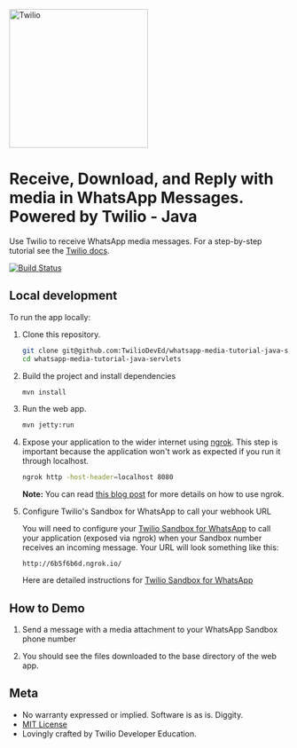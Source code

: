 <a href="https://www.twilio.com">
  <img src="https://static0.twilio.com/marketing/bundles/marketing/img/logos/wordmark-red.svg" alt="Twilio" width="250" />
</a>

# Receive, Download, and Reply with media in WhatsApp Messages. Powered by Twilio - Java
Use Twilio to receive WhatsApp media messages. For a step-by-step tutorial see
the [Twilio docs](https://www.twilio.com/docs/sms/whatsapp/tutorial/send-and-receive-media-messages-whatsapp-java-servlets).


[![Build Status](https://travis-ci.org/TwilioDevEd/whatsapp-media-tutorial-java-servlets.svg?branch=master)](https://travis-ci.org/TwilioDevEd/whatsapp-media-tutorial-java-servlets)

## Local development

To run the app locally:

1. Clone this repository.

   ```bash
   git clone git@github.com:TwilioDevEd/whatsapp-media-tutorial-java-servlets.git
   cd whatsapp-media-tutorial-java-servlets
   ```

1. Build the project and install dependencies
   ```bash
   mvn install
   ```

1. Run the web app.

   ```bash
   mvn jetty:run
   ```

1. Expose your application to the wider internet using
   [ngrok](http://ngrok.com/). This step is important because the
   application won't work as expected if you run it through localhost.

   ```bash
   ngrok http -host-header=localhost 8080
   ```

   **Note:** You can read
   [this blog post](https://www.twilio.com/blog/2015/09/6-awesome-reasons-to-use-ngrok-when-testing-webhooks.html)
   for more details on how to use ngrok.

1. Configure Twilio's Sandbox for WhatsApp to call your webhook URL

   You will need to configure your [Twilio Sandbox for WhatsApp](https://www.twilio.com/console/sms/whatsapp/sandbox) to call your application (exposed via ngrok) when your Sandbox number receives an incoming message. Your URL will look something like this:

   ```
   http://6b5f6b6d.ngrok.io/
   ```

   Here are detailed instructions for [Twilio Sandbox for WhatsApp](https://www.twilio.com/docs/sms/whatsapp/api#twilio-sandbox-for-whatsapp)


## How to Demo

1. Send a message with a media attachment to your WhatsApp Sandbox phone number

1. You should see the files downloaded to the base directory of the web app.


## Meta

* No warranty expressed or implied. Software is as is. Diggity.
* [MIT License](http://www.opensource.org/licenses/mit-license.html)
* Lovingly crafted by Twilio Developer Education.
